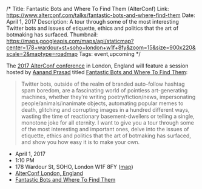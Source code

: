 /*
Title: Fantastic Bots and Where To Find Them (AlterConf)
Link: https://www.alterconf.com/talks/fantastic-bots-and-where-find-them
Date: April 1, 2017
Description: A tour through some of the most interesting Twitter bots and issues of etiquette, ethics and politics that the art of botmaking has surfaced.
Thumbnail: https://maps.googleapis.com/maps/api/staticmap?center=178+wardour+st+soho+london+w1f+8fy&zoom=15&size=900x220&scale=2&maptype=roadmap
Tags: event,upcoming
*/

The [2017 AlterConf conference](https://www.alterconf.com/conferences/london-england) in London, England will feature a session hosted by [Aanand Prasad](https://twitter.com/aanand) titled [Fantastic Bots and Where To Find Them](https://www.alterconf.com/talks/fantastic-bots-and-where-find-them):

> Twitter bots, outside of the realm of branded auto-follow hashtag spam boredom, are a fascinating world of pointless art-generating machines, whether they’re writing poetry/fiction/news, impersonating people/animals/inanimate objects, automating popular memes to death, glitching and corrupting images in a hundred different ways, wasting the time of reactionary basement-dwellers or telling a single, monotone joke for all eternity. I want to give you a tour through some of the most interesting and important ones, delve into the issues of etiquette, ethics and politics that the art of botmaking has surfaced, and show you how easy it is to make your own.

- April 1, 2017
- 1:10 PM
- 178 Wardour St, SOHO, London W1F 8FY ([map](https://www.google.com/maps/dir/Current+Location/178+wardour+st+soho+london+w1f+8fy))
- [AlterConf London, England](https://www.alterconf.com/conferences/london-england)
- [Fantastic Bots and Where To Find Them](https://www.alterconf.com/talks/fantastic-bots-and-where-find-them)

